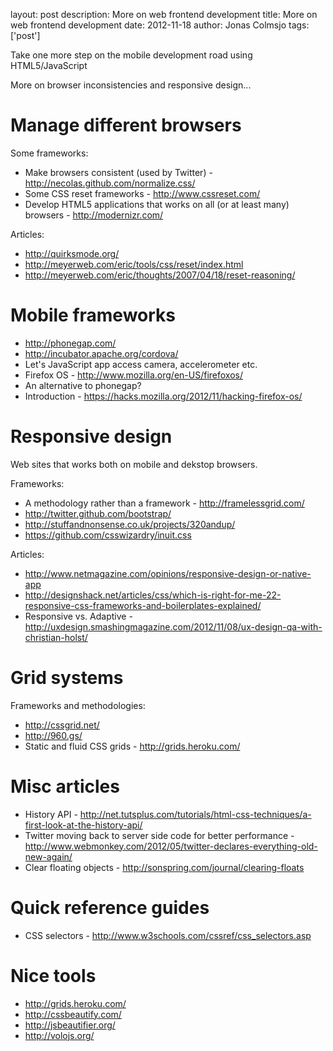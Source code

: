 layout: post
description: More on web frontend development
title: More on web frontend development
date: 2012-11-18
author: Jonas Colmsjo
tags: ['post']

Take one more step on the mobile development road using HTML5/JavaScript





More on browser inconsistencies and responsive design...

# Manage different browsers

Some frameworks:

 * Make browsers consistent (used by Twitter) -  http://necolas.github.com/normalize.css/
 * Some CSS reset frameworks - http://www.cssreset.com/
 * Develop HTML5 applications that works on all (or at least many) browsers - http://modernizr.com/


Articles:

 * http://quirksmode.org/
 * http://meyerweb.com/eric/tools/css/reset/index.html
  * http://meyerweb.com/eric/thoughts/2007/04/18/reset-reasoning/


# Mobile frameworks

* http://phonegap.com/
* http://incubator.apache.org/cordova/
 * Let's JavaScript app access camera, accelerometer etc.
* Firefox OS - http://www.mozilla.org/en-US/firefoxos/
 * An alternative to phonegap?
 * Introduction - https://hacks.mozilla.org/2012/11/hacking-firefox-os/

# Responsive design

Web sites that works both on mobile and dekstop browsers.

Frameworks:

 * A methodology rather than a framework - http://framelessgrid.com/
 * http://twitter.github.com/bootstrap/
 * http://stuffandnonsense.co.uk/projects/320andup/
 * https://github.com/csswizardry/inuit.css

Articles:

 * http://www.netmagazine.com/opinions/responsive-design-or-native-app
 * http://designshack.net/articles/css/which-is-right-for-me-22-responsive-css-frameworks-and-boilerplates-explained/
 * Responsive vs. Adaptive - http://uxdesign.smashingmagazine.com/2012/11/08/ux-design-qa-with-christian-holst/

# Grid systems

Frameworks and methodologies:

 * http://cssgrid.net/
 * http://960.gs/
  * Static and fluid CSS grids - http://grids.heroku.com/



# Misc articles

 * History API - http://net.tutsplus.com/tutorials/html-css-techniques/a-first-look-at-the-history-api/
 * Twitter moving back to server side code for better performance - http://www.webmonkey.com/2012/05/twitter-declares-everything-old-new-again/
 * Clear floating objects - http://sonspring.com/journal/clearing-floats


# Quick reference guides

 * CSS selectors - http://www.w3schools.com/cssref/css_selectors.asp


# Nice tools

 * http://grids.heroku.com/
 * http://cssbeautify.com/
 * http://jsbeautifier.org/
 * http://volojs.org/


 
